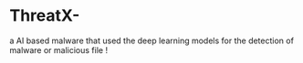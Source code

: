# ThreatX-
a AI based malware that used the deep learning models for the detection of malware or malicious file !
